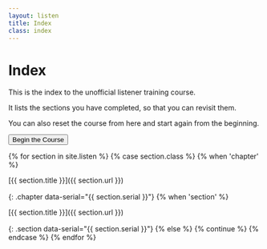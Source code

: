 ```yaml
---
layout: listen
title: Index
class: index
---
```

# Index

This is the index to the unofficial listener training course.

It lists the sections you have completed, so that you can revisit them.

You can also reset the course from here and start again from the beginning.

<button onclick="nextpage()">Begin the Course</button>

<style>
h4 {font-weight: 400; margin: 0; line-height: 1.35em;}
h4.section {margin-left: 2em;}
h4.chapter {font-weight: 500; margin-top: 1ex;}
</style>

{% for section in site.listen %}
  {% case section.class %}
    {% when 'chapter' %}
#### [{{ section.title }}]({{ section.url }})
{: .chapter data-serial="{{ section.serial }}"}
    {% when 'section' %}
#### [{{ section.title }}]({{ section.url }})
{: .section data-serial="{{ section.serial }}"}
    {% else %}
      {% continue %}
  {% endcase %}
{% endfor %}
